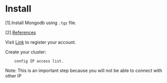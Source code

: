 
# Install
[1].Install Mongodb using `.tgz` file.

[2].[References](https://docs.mongodb.com/manual/tutorial/install-mongodb-on-ubuntu-tarball/)

Visit [Link](https://account.mongodb.com/account/login) to register your account.

Create your cluster:

        config IP access list.

Note: This is an important step because you will not be able to connect with other IP

